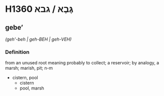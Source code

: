 # H1360 גֶּבֶא / גבא

## gebeʼ

_(geh'-beh | ɡeh-BEH | ɡeh-VEH)_

### Definition

from an unused root meaning probably to collect; a reservoir; by analogy, a marsh; marish, pit; n-m

- cistern, pool
  - cistern
  - pool, marsh
